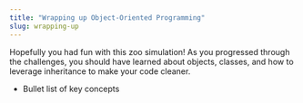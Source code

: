 ```yaml
---
title: "Wrapping up Object-Oriented Programming"
slug: wrapping-up
---
```


Hopefully you had fun with this zoo simulation! As you progressed through the challenges, you should have learned about objects, classes, and how to leverage inheritance to make your code cleaner.

- Bullet list of key concepts
